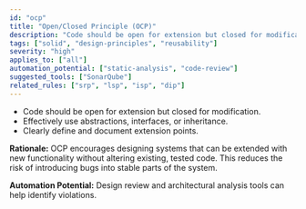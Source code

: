 ```yaml
---
id: "ocp"
title: "Open/Closed Principle (OCP)"
description: "Code should be open for extension but closed for modification."
tags: ["solid", "design-principles", "reusability"]
severity: "high"
applies_to: ["all"]
automation_potential: ["static-analysis", "code-review"]
suggested_tools: ["SonarQube"]
related_rules: ["srp", "lsp", "isp", "dip"]
---
```


- Code should be open for extension but closed for modification.
- Effectively use abstractions, interfaces, or inheritance.
- Clearly define and document extension points.

**Rationale:** OCP encourages designing systems that can be extended with new functionality without altering existing, tested code. This reduces the risk of introducing bugs into stable parts of the system.

**Automation Potential:** Design review and architectural analysis tools can help identify violations.
